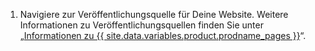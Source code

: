 1. Navigiere zur Veröffentlichungsquelle für Deine Website. Weitere Informationen zu Veröffentlichungsquellen finden Sie unter „[Informationen zu {{ site.data.variables.product.prodname_pages }}](/articles/about-github-pages#publishing-sources-for-github-pages-sites)“.
